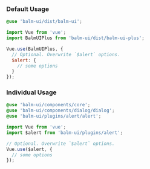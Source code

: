 ### Default Usage

```scss
@use 'balm-ui/dist/balm-ui';
```

```js
import Vue from 'vue';
import BalmUIPlus from 'balm-ui/dist/balm-ui-plus';

Vue.use(BalmUIPlus, {
  // Optional. Overwrite `$alert` options.
  $alert: {
    // some options
  }
});
```

### Individual Usage

```scss
@use 'balm-ui/components/core';
@use 'balm-ui/components/dialog/dialog';
@use 'balm-ui/plugins/alert/alert';
```

```js
import Vue from 'vue';
import $alert from 'balm-ui/plugins/alert';

// Optional. Overwrite `$alert` options.
Vue.use($alert, {
  // some options
});
```
